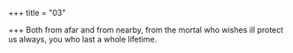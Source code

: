+++
title = "03"

+++
Both from afar and from nearby, from the mortal who wishes ill
protect us always, you who last a whole lifetime.